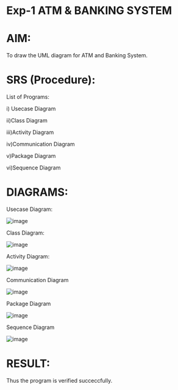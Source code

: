 # Exp-1 ATM & BANKING SYSTEM

# AIM:

To draw the UML diagram for ATM and Banking System.

# SRS (Procedure):

List of Programs:

i) Usecase Diagram

ii)Class Diagram

iii)Activity Diagram

iv)Communication Diagram

v)Package Diagram

vi)Sequence Diagram

# DIAGRAMS:

Usecase Diagram:

![image](https://github.com/user-attachments/assets/3cdf3077-b320-47b8-8d31-bf9f42334a0b)

Class Diagram:

![image](https://github.com/user-attachments/assets/da288d0e-5c0a-4fbd-a6fd-6ce0ccffc7e4)

Activity Diagram:

![image](https://github.com/user-attachments/assets/2d89eb1e-848f-44ea-80bb-9c0c829051ba)


Communication Diagram

![image](https://github.com/user-attachments/assets/b720ade6-3fb6-4021-93c2-77adcfd2e6e6)

Package Diagram

![image](https://github.com/user-attachments/assets/c9287f9b-b523-4735-b5b8-b2c24a17d21c)

Sequence Diagram

![image](https://github.com/user-attachments/assets/1bbdf27e-ed2f-4ad1-8aa4-b37c7895d3eb)


# RESULT:
Thus the program is verified succeccfully.
